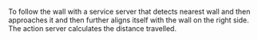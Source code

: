 To follow the wall with a service server that detects nearest wall and then approaches it and then further aligns itself with the wall on the right side. The action server calculates the distance travelled.
